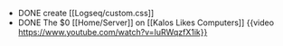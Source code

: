 - DONE create [[Logseq/custom.css]]
- DONE The $0 [[Home/Server]] on [[Kalos Likes Computers]]
  {{video https://www.youtube.com/watch?v=IuRWqzfX1ik}}